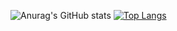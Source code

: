 ![Anurag's GitHub stats](https://github-readme-stats.vercel.app/api?username=imanuglypanda&show_icons=true&theme=radical)
[![Top Langs](https://github-readme-stats.vercel.app/api/top-langs/?username=imanuglypanda&layout=compact)](https://github.com/anuraghazra/github-readme-stats)
